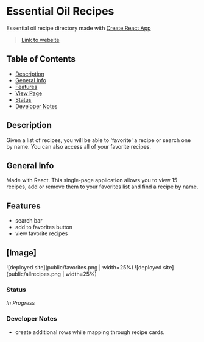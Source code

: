 # Essential Oil Recipes
Essential oil recipe directory made with [Create React App](https://github.com/facebook/create-react-app)
>[Link to website](www.link.com)

## Table of Contents
* [Description](#Description)
* [General Info](#General-Info)
* [Features](#Features)
* [View Page](#Image)
* [Status](#Status)
* [Developer Notes](#Developer-Notes)

## Description 
Given a list of recipes, you will be able to 'favorite' a recipe or search one by name. You can also access all of your favorite recipes.

## General Info 
Made with React. This single-page application allows you to view 15 recipes, add or remove them to your favorites list and find a recipe by name.

## Features
* search bar
* add to favorites button
* view favorite recipes

## [Image]
![deployed site](public/favorites.png | width=25%)
![deployed site](public/allrecipes.png | width=25%)


### Status
_In Progress_

### Developer Notes
- create additional rows while mapping through recipe cards.
